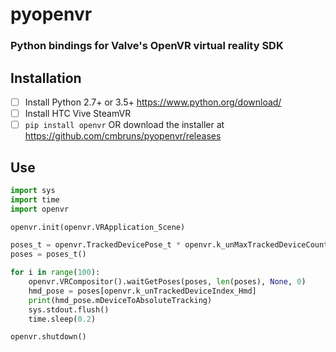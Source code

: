 # pyopenvr
### Python bindings for Valve's OpenVR virtual reality SDK

## Installation
- [ ] Install Python 2.7+ or 3.5+ https://www.python.org/download/
- [ ] Install HTC Vive SteamVR
- [ ] ``pip install openvr`` OR download the installer at https://github.com/cmbruns/pyopenvr/releases

## Use

```python
import sys
import time
import openvr

openvr.init(openvr.VRApplication_Scene)

poses_t = openvr.TrackedDevicePose_t * openvr.k_unMaxTrackedDeviceCount
poses = poses_t()

for i in range(100):
    openvr.VRCompositor().waitGetPoses(poses, len(poses), None, 0)
    hmd_pose = poses[openvr.k_unTrackedDeviceIndex_Hmd]
    print(hmd_pose.mDeviceToAbsoluteTracking)
    sys.stdout.flush()
    time.sleep(0.2)

openvr.shutdown()
```

